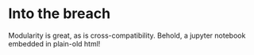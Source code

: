 
# Into the breach

<base href="https://polygit.org/jupyter-notebook+H-Plus-Time+*/notebookjs+jsvine+*/polymer+:master/components/">

<link rel="import" href="jupyter-notebook/jupyter-notebook.html"/>
<link rel="import" href="paper-card/paper-card.html"/>
<link rel="import" href="polymer/polymer.html"/>
<link rel="import" href="paper-button/paper-button.html"/>
<link rel="import" href="iron-collapse/iron-collapse.html"/>
Modularity is great, as is cross-compatibility. Behold, a jupyter notebook embedded in plain-old html!
<template is="dom-bind">
  <paper-button style="position:absolute;right:0;top:0" toggles active="{{toggled}}">Toggle Notebook</paper-button>
  <iron-collapse opened$="[[toggled]]">
    <jupyter-notebook src="https://cdn.rawgit.com/empet/Math/master/DomainColoring.ipynb"></jupyter-notebook>
  </iron-collapse>
</template>
